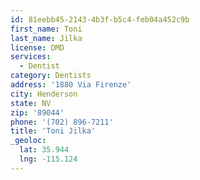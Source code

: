 ```yaml
---
id: 81eebb45-2143-4b3f-b5c4-feb04a452c9b
first_name: Toni
last_name: Jilka
license: DMD
services:
  - Dentist
category: Dentists
address: '1880 Via Firenze'
city: Henderson
state: NV
zip: '89044'
phone: '(702) 896-7211'
title: 'Toni Jilka'
_geoloc:
  lat: 35.944
  lng: -115.124
---
```

